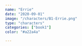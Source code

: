 ```yaml
---
name: "Errie"
date: "2020-09-01"
image: "/characters/B1-Errie.png"
type: "characters"
categories: ["book1"]
color: "#a22a4a"

---
```


